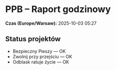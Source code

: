 # PPB – Raport godzinowy
**Czas (Europe/Warsaw):** 2025-10-03 05:27

## Status projektów
- Bezpieczny Pieszy — OK
- Zwolnij przy przejściu — OK
- Odblask ratuje życie — OK

